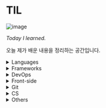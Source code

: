 # TIL

![image](resources/image.jpg)

*Today I learned.*

오늘 제가 배운 내용을 정리하는 공간입니다.

<details>
  <summary>Languages</summary>
  <ul>
    <li>
      <details>
      <summary><a href="languages/java.md" target="_blank">Java</a></summary>
        <ul>
          <li><a href="languages/java.md#fature" target="_blank">Java의 특징</a></li>
          <li><a href="languages/java.md#philosophy" target="_blank">Java의 철학</a></li>
          <li><a href="languages/java.md#run-java-cli" target="_blank">터미널에서 컴파일, 실행하기</a></li>
          <li><a href="languages/java.md#java-type" target="_blank">기본형 타입과 참조형 타입</a></li>
          <li><a href="languages/java.md#access-modifier" target="_blank">접근제한자</a></li>
          <li><a href="languages/java.md#string-methods" target="_blank">String 클래스 내장 메서드</a></li>
          <li><a href="languages/java.md#getclass" target="_blank">클래스 타입 반환하기</a></li>
          <li><a href="languages/java.md#enum" target="_blank">enum</a></li>
          <li><a href="languages/java.md#wrapper-class" target="_blank">Wrapper Class</a></li>
          <li><a href="languages/java.md#scanner" target="_blank">Scanner</a></li>
          <li><a href="languages/java.md#date" target="_blank">Date</a></li>
          <li><a href="languages/java.md#javadoc" target="_blank">JavaDoc</a></li>
          <li><a href="languages/java.md#math" target="_blank">Math</a></li>
          <li><a href="languages/java.md#length" target="_blank">length, length(), size()</a></li>
          <li><a href="languages/java.md#equals" target="_blank">==과 equals()</a></li>
          <li><a href="languages/java.md#identityHashCode" target="_blank">객체 주소값 확인 ( identityHashCode() )</a></li>
          <li><a href="languages/java.md#currentTimeMillis" target="_blank">시스템 시간 불러오기 for 성능 테스트</a></li>
          <li><a href="languages/java.md#ternary" target="_blank">삼항연산자</a></li>
          <li><a href="languages/java.md#switch" target="_blank">switch문</a></li>
          <li><a href="languages/java.md#for-loop" target="_blank">for문</a></li>
          <li><a href="languages/java.md#for-each" target="_blank">for each문</a></li>
          <li><a href="languages/java.md#collection-frameworks" target="_blank">컬렉션 프레임워크</a></li>
          <ul>
            <li><a href="languages/java.md#collection-set" target="_blank">Set</a></li>
            <li><a href="languages/java.md#collection-list" target="_blank">List</a></li>
            <li><a href="languages/java.md#collection-map" target="_blank">Map</a></li>
          </ul>
          <li><a href="languages/java.md#lombok" target="_blank">Lombok</a></li>
          <li><a href="languages/java.md#javabean" target="_blank">JavaBean</a></li>
        </ul>
      </details>
    </li>
    <li>
      <details>
      <summary><a href="languages/python.md" target="_blank">Python</a></summary>
        <ul>
          <li><a href="languages/python.md#feature" target="_blank">파이썬의 특징</a></li>
          <li><a href="languages/python.md#interpretor" target="_blank">인터프리터 언어</a></li>
          <li><a href="languages/python.md#indent" target="_blank">인덴트</a></li>
        </ul>
      </details>
    </li>
    <li>
      <details>
      <summary><a href="languages/sql.md" target="_blank">SQL (oracle)</a></summary>
        <ul>
          <li><a href="languages/sql.md#overview" target="_blank">데이터베이스 개요</a></li>
          <li><a href="languages/sql.md#proscons" target="_blank">데이터베이스의 장단점</a></li>
          <ul>
            <li><a href="languages/sql.md#pros" target="_blank">장점</a></li>
            <li><a href="languages/sql.md#cons" target="_blank">단점</a></li>
          </ul>
          <li><a href="languages/sql.md#term" target="_blank">데이터베이스 관련 용어</a></li>
          <ul>
            <li><a href="languages/sql.md#ddl" target="_blank">DDL</a></li>
            <li><a href="languages/sql.md#dml" target="_blank">DML</a></li>
            <li><a href="languages/sql.md#dcl" target="_blank">DCL</a></li>
            <li><a href="languages/sql.md#dbms" target="_blank">DBMS</a></li>
            <li><a href="languages/sql.md#rdbms" target="_blank">RDBMS</a></li>
          </ul>
          <li><a href="languages/sql.md#show-all-tables" target="_blank">오라클에서 전체 테이블 조회하기</a></li>
          <li><a href="languages/sql.md#create-account" target="_blank">오라클 DB 계정 생성하고 전환하기</a></li>
          <li><a href="languages/sql.md#drop-account" target="_blank">오라클 DB 계정 삭제하기</a></li>
          <li><a href="languages/sql.md#create-table" target="_blank">테이블 생성하기</a></li>
          <li><a href="languages/sql.md#desc" target="_blank">데이터 구조 조회하기 (DESC)</a></li>
          <li><a href="languages/sql.md#insert-into-table" target="_blank">데이터 삽입하기</a></li>
          <li><a href="languages/sql.md#drop-table" target="_blank">테이블 삭제하기</a></li>
          <li><a href="languages/sql.md#show-all-columns" target="_blank">테이블 전체 컬럼 조회</a></li>
          <li><a href="languages/sql.md#show-specific-columns" target="_blank">선택적 데이터 조회</a></li>
          <li><a href="languages/sql.md#show-columns-while-condition" target="_blank">조건에 따른 데이터 조회</a></li>
          <li><a href="languages/sql.md#select-order" target="_blank">정렬하여 조회하기 (이름순으로 조회시, 동명이면 생일순)</a></li>
          <li><a href="languages/sql.md#limit" target="_blank">데이터 출력 수 결정하기 (LIMIT)</a></li>
          <li><a href="languages/sql.md#distinct" target="_blank">중복제거 조회 (DISTINCT)</a></li>
          <li><a href="languages/sql.md#sql-math" target="_blank">연산처리</a></li>
        </ul>
      </details>
    </li>
  </ul>
</details>
<details>
  <summary>Frameworks</summary>
  <ul>
    <li>
      <details>
      <summary><a href="https://github.com/youngjinmo/TIL/tree/master/frameworks/spring-framework">Spring Framework</a></summary>
      	<ul>
    			<li>
          	<details>
          		<summary><a href="frameworks/spring-framework/spring-boot.md" target="_blank">Spring Boot</a></summary>
              <ul>
                <li><a href="frameworks/spring-framework/spring-boot.md#feature" target="_blank">Spring Boot 특징</a></li>
                <li><a href="frameworks/spring-framework/spring-boot.md#config" target="_blank">Spring Boot auto-configuration</a></li>
                <li><a href="frameworks/spring-framework/spring-boot.md#error" target="_blank">에러페이지 핸들링</a></li>
                <li><a href="frameworks/spring-framework/spring-boot.md#get-mapping-multi" target="_blank">@GetMapping 어노테이션으로 다중맵핑하기</a></li>
                <li><a href="frameworks/spring-framework/spring-boot.md#h2-databse" target="_blank">h2 데이터베이스 마이그레이션</a></li>
                <li><a href="frameworks/spring-framework/spring-boot.md#datasource-autocofig" target="_blank">DB 에러발생 무시하고 프로젝트 실행하기</a></li>
                <li><a href="frameworks/spring-framework/spring-boot.md#gradlew-version" target="_blank">Gradle 버전확인하는 법</a></li>
                <li><a href="frameworks/spring-framework/spring-boot.md#upgrade-gradle" target="_blank">프로젝트에서 Gradle 버전 올리기</a></li>
                <li><a href="frameworks/spring-framework/spring-boot.md#gradle-which-version" target="_blank">Gradle 다운그레이드</a></li>
              </ul>
            </details>
          </li>
          <li>
          	<details>
          		<summary><a href="frameworks/spring-framework/spring-security.md" target="_blank">Spring Security</a></summary>
              <ul>
                <li><a href="frameworks/spring-framework/spring-security.md#oatuh2" target="_blank">OAuth2</a></li>
              </ul>
            </details>
          </li>
          <li>
            <details>
              <summary><a href="frameworks/spring-framework/jpa.md" target="_blank">JPA</a></summary>
              <ul>
                <li><a href="frameworks/spring-framework/jpa.md#hibernate" target="_blank">Hibernate</a></li>
              </ul>
            </details>
          </li>
  		</ul>
      </details>
    </li>
    <li>
      <details>
        <summary><a href="frameworks/django.md" target="_blank">Django</a></summary>
        <ul>
          <li><a href="frameworks/django.md#mtv" target="_blank">MTV</a></li>
          <li><a href="frameworks/django.md#virtualenv" target="_blank">virtualenv</a></li>
          <li><a href="frameworks/django.md#start-django" target="_blank">Django 실행환경 구성하기</a></li>
          <li><a href="frameworks/django.md#startproject" target="_blank">start project</a></li>
          <li><a href="frameworks/django.md#migrate" target="_blank">데이터베이스 마이그레이션</a></li>
          <li><a href="frameworks/django.md#runserver" target="_blank">서버 실행하기</a></li>
        </ul>
      </details>
    </li>
  </ul>
</details>
<details>
  <summary>DevOps</summary>
  <ul>
    <li>
      <details>
        <summary><a href="DevOps/Linux.md" target="_blank">Linux</a></summary>
        <ul>
          <li>
            <details>
              <summary><a href="DevOps/Linux.md#commands" target="_blank">명령어</a></summary>
              <ul>
                <li><a href="DevOps/Linux.md#shell-kernel" target="_blank">Shell과 Kernel</a></li>
                <li><a href="DevOps/Linux.md#check-os" target="_blank">운영체제 확인</a></li>
                <li><a href="DevOps/Linux.md#uname-m" target="_blank">비트(32/64) 확인</a></li>
                <li><a href="DevOps/Linux.md#mv" target="_blank">파일 이동(mv)</a></li>
                <li><a href="DevOps/Linux.md#symboliclink" target="_blank">Symbolic Link</a></li>
                <li><a href="DevOps/Linux.md#find" target="_blank">find - 파일/디렉토리 찾기</a></li>
                <li><a href="DevOps/Linux.md#grep" target="_blank">grep - 문서내 검색</a></li>
                <li><a href="DevOps/Linux.md#save-output" target="_blank">콘솔 결과 출력 저장</a></li>
                <li><a href="DevOps/Linux.md#combine-commands" target="_blank">복수의 명령어 동시실행</a></li>
                <li><a href="DevOps/Linux.md#caffeinate" target="_blank">슬립모드 진입방지 (caffeinate)</a></li>
                <li><a href="DevOps/Linux.md#ubuntu-reboot" target="_blank">시스템 재부팅</a></li>
                <li><a href="DevOps/Linux.md#ifconfig" target="_blank">ip주소 확인하기</a></li>
                <li><a href="DevOps/Linux.md#change-localtime" target="_blank">서버시간 변경하기</a></li>
                <li><a href="DevOps/Linux.md#setup-locale" target="_blank">UTF-8 인코딩 설정(한국어 설정)</a></li>
                <li><a href="DevOps/Linux.md#passwd" target="_blank">계정 비밀번호 설정하기</a></li>
                <li><a href="DevOps/Linux.md#sudo-su" target="_blank">계정 전환하기</a></li>
                <li><a href="DevOps/Linux.md#hostname" target="_blank">호스트네임 변경하기</a></li>
                <li><a href="DevOps/Linux.md#wget" target="_blank">wget으로 파일다운로드</a></li>
                <li><a href="DevOps/Linux.md#adduser" target="_blank">계정 생성하기</a></li>
                <li><a href="DevOps/Linux.md#passwd" target="_blank">사용자 목록 조회하는 4가지 방법</a></li>
                <li><a href="DevOps/Linux.md#userdel" target="_blank">계정 삭제하기</a></li>
                <li><a href="DevOps/Linux.md#password" target="_blank">우분투 패스워드 설정하기</a></li>
                <li><a href="DevOps/Linux.md#install-jdk" target="_blank">JDK 설치하기</a></li>
              </ul>
            </details>
          </li>
          <li>
            <details>
              <summary><a href="DevOps/Linux.md#vim" target="_blank">Vim</a></summary>
              <ul>
                <li><a href="DevOps/Linux.md#vi-input" target="_blank">입력 명령어</a></li>
            		<li><a href="DevOps/Linux.md#vi-move" target="_blank">이동 명령어</a></li>
      					<li><a href="DevOps/Linux.md#vi-filestatus" target="_blank">파일 상태 명령어</a></li>
								<li><a href="DevOps/Linux.md#vimrc" target="_blank">IDE처럼 사용을 위한 Vim 셋팅하기</a></li>
                <li><a href="DevOps/Linux.md#vim-v" target="_blank">한 글자/한 줄씩 드래그 하기</a></li>
              </ul>
            </details>
          </li>
          <li>
            <details>
              <summary><a href="DevOps/Linux.md#apt-get" target="_blank">패키지 관리툴 (apt-get)</a></summary>
              <ul>
                <li><a href="DevOps/Linux.md#difference-between-update-upgrade" target="_blank">update와 upgrade의 차이</a></li>
                <li><a href="DevOps/Linux.md#install-remove" target="_blank">apt-get 패키지 설치/삭제하기</a></li>
                <li><a href="DevOps/Linux.md#asciinema" target="_blank">터미널 녹화기 asciinema</a></li>
              </ul>
            </details>
          </li>
        </ul>
      </details>
    </li>
    <li>
      <details>
        <summary><a href="DevOps/AWS.md" target="_blank">AWS</a></summary>
        <ul>
          <li><a href="DevOps/AWS.md#region" target="_blank">Region과 Availability zone</a></li>
          <li><a href="DevOps/AWS.md#ec2" target="_blank">EC2 인스턴스의 기능</a></li>
          <li><a href="DevOps/AWS.md#ssh-i" target="_blank">터미널로 EC2 인스턴스 SSH 접속</a></li>
          <li><a href="DevOps/AWS.md#locale-ko-utf8" target="_blank">EC2 언어 설정</a></li>
          <li><a href="DevOps/AWS.md#setpasswd" target="_blank">Amazon Linux 비밀번호 변경/설정하기</a></li>
          <li><a href="DevOps/AWS.md#awscli" target="_blank">awscli 설치하기</a></li>
          <li><a href="DevOps/AWS.md#start-apache2" target="_blank">Apache2 웹서버 실행</a></li>
          <li><a href="DevOps/AWS.md#autoload-pem" target="_blank">키페어(.pem) 자동으로 읽어오기</a></li>
          <li><a href="DevOps/AWS.md#install-jdk-amazonlinux" target="_blank">Amazon Linux에 Java 설치하기</a></li>
          <li><a href="DevOps/AWS.md#which" target="_blank">Java 설치 경로 찾기</a></li>
          <li><a href="DevOps/AWS.md#install-maven" target="_blank">Amazon Linux에 메이븐 설치하기</a></li>
          <li><a href="DevOps/AWS.md#java-build" target="_blank">Java 프로그램 빌드하기 (maven/gradle)</a></li>
          <li><a href="DevOps/AWS.md#java-jar" target="_blank">Java 프로그램 실행하기 (jar파일 실행)</a></li>
          <li><a href="DevOps/AWS.md#redirect-8080" target="_blank">포트번호 8080으로 리다이렉트 하기</a></li>
          <li><a href="DevOps/AWS.md#tmux" target="_blank">터미널 백그라운드에서 서버 실행하기(tmux)</a></li>
        </ul>
      </details>
    </li>
    <li>
      <details>
        <summary><a href="DevOps/Docker.md" target="_blank">Docker</a></summary>
        <ul>
          <li><a href="DevOps/Docker.md#intro" target="_blank">도커?</a></li>
          <li><a href="DevOps/Docker.md#installation" target="_blank">도커 설치</a></li>
          <li><a href="DevOps/Docker.md#create-image" target="_blank">이미지 설치하기</a></li>
          <li><a href="DevOps/Docker.md#rename-image" target="_blank">이미지 이름 변경</a></li>
          <li><a href="DevOps/Docker.md#create-container" target="_blank">컨테이너 생성하기</a></li>
          <li><a href="DevOps/Docker.md#change-container" target="_blank">컨테이너 이름 변경</a></li>
          <li><a href="DevOps/Docker.md#control-container" target="_blank">컨테이너 시작/중단하기</a></li>
          <li><a href="DevOps/Docker.md#images" target="_blank">도커 이미지 조회하기</a></li>
          <li><a href="DevOps/Docker.md#ps" target="_blank">도커 컨테이너 조회하기</a></li>
          <li><a href="DevOps/Docker.md#exec-imageid-bash" target="_blank">bash모드로 컨테이너 진입</a></li>
          <li><a href="DevOps/Docker.md#rm-container" target="_blank">컨테이너 삭제</a></li>
          <li><a href="DevOps/Docker.md#rmi-image" target="_blank">이미지 삭제</a></li>
          <li><a href="DevOps/Docker.md#compose" target="_blank">Docker Compose</a></li>
            <li><a href="DevOps/Docker.md#volume" target="_blank">Docker Volume</a></li>
        </ul>
      </details>
    </li>
    <li>
    <details>
        <summary><a href="DevOps/Jenkins.md" target="_blank">Jenkins</a></summary>
        <ul>
            <li><a href="DevOps/Jenkins.md#overview" target="_blank">Jenkins란?</a></li>
            <li><a href="DevOps/Jenkins.md#initialized" target="_blank">CentOS 실행하고 환경 구축하기</a></li>
            <li><a href="DevOps/Jenkins.md#install" target="_blank">Jenkins 설치하기</a></li>
            <li><a href="DevOps/Jenkins.md#start" target="_blank">Systemctl로 Jenkins 실행하기</a></li>
        </ul>
    </details>
    </li>
  </ul>
</details>
<details>
  <summary>Front-side</summary>
  <ul>
    <li>
      <details>
        <summary><a href="front-side/template-engines/template-engines.md" target="_blank">Template Engines</a></summary>
        <ul>
          <li>
            <details>
              <summary><a href="front-side/template-engines/mustache.md#mustache" target="_blank">Mustache</a></summary>
              <ul>
                <li><a href="front-side/template-engines/mustache.md#getting-started" target="_blank">mustache 시작하기</a></li>
                <li><a href="front-side/template-engines/mustache.md#refactor" target="_blank">화면 분할하기 (중복제거)</a></li>
                <li><a href="front-side/template-engines/mustache.md#update-form" target="_blank">update form구현하기</a></li>
              </ul>
            </details>
          </li>
        </ul>
      </details>
    </li>
    <li>
      <details>
        <summary><a href="front-side/html.md" target="_blank">HTML</a></summary>
        <ul>
          <li><a href="front-side/html.md#datails" target="_blank">details</a></li>
        </ul>
      </details>
    </li>
    <li>
      <details>
        <summary><a href="front-side/CSS.md" target="_blank">CSS</a></summary>
        <ul>
          <li><a href="front-side/CSS.md#word-break" target="_blank">word-break</a></li>
          <li><a href="front-side/CSS.md#apply-style-to-multiple-ids" target="_blank">복수의 id에 CSS 적용</a></li>
          <li><a href="front-side/CSS.md#margin-and-padding" target="_blank">margin과 padding 차이</a></li>
          <li><a href="front-side/CSS.md#set-width-span" target="_blank">span 태그에 width 부여하기</a></li>
          <li><a href="front-side/CSS.md#mix-blend-mode" target="_blank">이미지 흑백 전환 효과주기</a></li>
          <li><a href="front-side/CSS.md#align" target="_blank">텍스트/이미지 정렬</a></li>
        </ul>
      </details>
    </li>
  </ul>
</details>
<details>
      <summary>Git</summary>
      <ul>
        <li><a href="vcs/git.md#staging-commit" target="_blank">Staging과 Commit</a></li>
        <li><a href="vcs/git.md#add-p" target="_blank">파일단위 아닌 변경사항 단위로 커밋하기</a></li>
        <li><a href="vcs/git.md#restore" target="_blank">Unstaging</a></li>
        <li><a href="vcs/git.md#log-decorate" target="_blank">git log 그래프로 보기</a></li>
        <li><a href="vcs/git.md#create-branch" target="_blank">브랜치 생성하기</a></li>
        <li><a href="vcs/git.md#move-branch" target="_blank">브랜치 이동하기</a></li>
        <li><a href="vcs/git.md#delete-branch" target="_blank">브랜치 삭제하기</a></li>
        <li><a href="vcs/git.md#delete-origin-branch" target="_blank">원격 저장소 브랜치 삭제하기</a></li>
        <li><a href="vcs/git.md#change-branch-name" target="_blank">브랜치 이름 변경하기</a></li>
        <li><a href="vcs/git.md#rebase-merged" target="_blank">커밋 합치기 with rebase</a></li>
        <li><a href="vcs/git.md#rebase-change-sequence" target="_blank">커밋 순서 바꾸기 with rebase</a></li>
        <li><a href="vcs/git.md#rebase-change-commit-m" target="_blank">커밋메세지 변경하기 with rebase</a></li>
        <li><a href="vcs/git.md#commit-amend" target="_blank">최신 커밋 메세지 변경하기</a></li>
        <li><a href="vcs/git.md#diff-head" target="_blank">최신 커밋과 현재 status 비교</a></li>
        <li><a href="vcs/git.md#diff-head-before" target="_blank">최신 커밋과 그 이전 커밋 비교</a></li>
        <li><a href="vcs/git.md#stash" target="_blank">stash</a></li>
        <li><a href="vcs/git.md#git-checkout-from-head" target="_blank">HEAD가 바라보는 커밋 변경하기</a></li>
        <li><a href="vcs/git.md#set-url" target="_blank">원격 저장소 변경하기</a></li>
        <li><a href="vcs/git.md#fork" target="_blank">Fork</a></li>
        <li><a href="vcs/git.md#pr" target="_blank">PR</a></li>
        <li><a href="vcs/git.md#gitignore" target="_blank">.gitignore</a></li>
        <li><a href="vcs/git.md#config" target="_blank">git config 설정</a></li>
        <li><a href="vcs/git.md#credential" target="_blank">Github Credential 저장</a></li>
        <li><a href="vcs/git.md#add-ssh" target="_blank">Github에 SSH 등록하기</a></li>
        <li><a href="vcs/git.md#license" target="_blank">레파지토리 라이센스</a></li>
        <li><a href="vcs/git.md#gitmessage" target="_blank">커밋 템플릿 만들기</a></li>
      </ul>
      </details>
<details>
  <summary>CS</summary>
  <ul>
    <li>
      <details>
        <summary><a href="CS/Network.md" target="_blank">네트워크</a></summary>
        <ul>
          <li><a href="CS/Network.md#varieties-of-networks" target="_blank">네트워크 종류</a></li>
          <ul>
            <li><a href="CS/Network.md#sizes-of-networks" target="_blank">크기에 따른 네트워크 종류</a></li>
          	<li><a href="CS/Network.md#shapes-of-networks" target="_blank">모양에 따른 네트워크 종류</a></li>
          </ul>
          <li><a href="CS/Network.md#network-architecture" target="_blank">네트워크 아키텍쳐</a></li>
          <ul>
            <li><a href="CS/Network.md#osi-7-layers" target="_blank">OSI 7계층</a></li>
            <li><a href="CS/Network.md#application-layer" target="_blank">7계층, 응용 계층</a></li>
          	<li><a href="CS/Network.md#presentation-layer" target="_blank">6계층, 표현 계층</a></li>
            <li><a href="CS/Network.md#session-layer" target="_blank">5계층, 세션 계층</a></li>
          	<li><a href="CS/Network.md#transport-layer" target="_blank">4계층, 전송 계층</a></li>
            <li><a href="CS/Network.md#network-layer" target="_blank">3계층, 네트워크 계층</a></li>
          	<li><a href="CS/Network.md#datalink-layer" target="_blank">2계층, 데이터링크 계층</a></li>
            <li><a href="CS/Network.md#physical-layer" target="_blank">1계층, 물리 계층</a></li>
          </ul>
        </ul>
      </details>
    </li>
  </ul>
</details>
<details>
  <summary>Others</summary>
  <ul>
    <li>
      <details>
      <summary><a href="Others/reg.md" target="_blank">정규표현식</a></summary>
      <ul>
        <li><a href="Others/reg.md#digit-single" target="_blank">숫자 대표문자 (한 글자만)</a></li>
        <li><a href="Others/reg.md#word-single" target="_blank">글자 대표문자 (한 글자만)</a></li>
        <li><a href="Others/reg.md#multiple" target="_blank">문자 여러개</a></li>
        <li><a href="Others/reg.md#atleast-one" target="_blank">0개 이상</a></li>
        <li><a href="Others/reg.md#isExist" target="_blank">x가 있을수도 있고, 없을 수도 있고</a></li>
        <li><a href="Others/reg.md#isExist-multiple" target="_blank">x 또는 y가 있을수도 있고, 없을 수도 있고</a></li>
        <li><a href="Others/reg.md#select-word-by-specific-number" target="_blank">특정 글자 수의 문자만 조회</a></li>
        <li><a href="Others/reg.md#select-word-by-numbers" target="_blank">글자 수 조건 추가하여 문자 조회</a></li>
        <li><a href="Others/reg.md#select-specific-word" target="_blank">특정 문자만 조회</a></li>
        <li><a href="Others/reg.md#select-all-small-alphabets" target="_blank">소문자 알파벳 전체를 조회하기</a></li>
        <li><a href="Others/reg.md#select-korean" target="_blank">한글단어 조회</a></li>
        <li><a href="Others/reg.md#select-other-words" target="_blank">기타 대표문자</a></li>
        <li><a href="Others/reg.md#regbylanguages" target="_blank">언어별 정규표현식</a></li>
      </ul>
      </details>
    </li>
    <li>
      <details>
      <summary><a href="Others/Errors.md" target="_blank">Errors</a></summary>
      <ul>
        <li><a href="Others/Errors.md#reimport-gradle" target="_blank">Gradle이 정상적으로 작동하지 않을때</a></li>
      </ul>
      </details>
    </li>
    <li>
      <details>
      <summary><a href="Others/mac.md" target="_blank">MacOS</a></summary>
      <ul>
        <li><a href="Others/mac.md#homebrew" target="_blank">Homebrew</a></li>
        <li><a href="Others/mac.md#package-tree" target="_blank">tree 패키지</a></li>
        <li><a href="Others/mac.md#commandlinetools" target="_blank">Xcode 대신 Command Line Tools 사용하기</a></li>
        <li><a href="Others/mac.md#xcrun-error" target="_blank">xcrun error</a></li>
        <li><a href="Others/mac.md#killproc">특정포트 사용중인 프로세스 종료하기</a></li>
        <li><a href="Others/mac.md#iconv">한글 깨진 파일 UTF-8 변환해서 복구하기 (iconv)</a></li>
        <li><a href="Others/mac.md#nopoweronmymac">맥 전원버튼 눌러도 안켜질때</a></li>
        <li><a href="Others/mac.md#ios-backup-directory">ios 백업 데이터 저장 디렉토리</a></li>
      </ul>
      </details>
    </li>
    <li>
      <details>
      <summary><a href="Others/pi.md" target="_blank">Raspberry Pi</a></summary>
      <ul>
        <li><a href="Others/pi.md#enable-ssh" target="_blank">SSH 활성화</a></li>
        <li><a href="Others/pi.md#ssh-mac" target="_blank">맥에서 라즈베리파이 SSH 접속</a></li>
        <li><a href="Others/pi.md#install-docker" target="_blank">도커 설치</a></li>
      </ul>
      </details>
    </li>
    <li>
      <details>
      <summary><a href="Others/dictionary.md" target="_blank">개발용어사전</a></summary>
      <ul>
        <li><a href="Others/dictionary.md#runtime" target="_blank">런타임</a></li>
      </ul>
      </details>
    </li>
  </ul>
</details>

<br>

